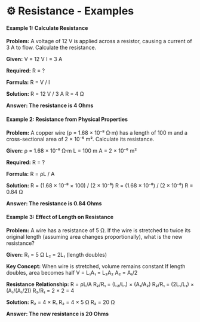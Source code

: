 # ⚙️ Resistance - Examples
                   
<div class="example">
    <h4>Example 1: Calculate Resistance</h4>
    <p><strong>Problem:</strong> A voltage of 12 V is applied across a resistor, causing a current of 3 A to flow. Calculate the resistance.</p>
                        
<div class="calculation">
<strong>Given:</strong>
V = 12 V
I = 3 A

<strong>Required:</strong>
R = ?

<strong>Formula:</strong>
R = V / I

<strong>Solution:</strong>
R = 12 V / 3 A
R = 4 Ω

<strong>Answer: The resistance is 4 Ohms</strong>
                        </div>
                    </div>
                    
<div class="example">
    <h4>Example 2: Resistance from Physical Properties</h4>
    <p><strong>Problem:</strong> A copper wire (ρ = 1.68 × 10⁻⁸ Ω·m) has a length of 100 m and a cross-sectional area of 2 × 10⁻⁶ m². Calculate its resistance.</p>
                        
<div class="calculation">
<strong>Given:</strong>
ρ = 1.68 × 10⁻⁸ Ω·m
L = 100 m
A = 2 × 10⁻⁶ m²

<strong>Required:</strong>
R = ?

<strong>Formula:</strong>
R = ρL / A

<strong>Solution:</strong>
R = (1.68 × 10⁻⁸ × 100) / (2 × 10⁻⁶)
R = (1.68 × 10⁻⁶) / (2 × 10⁻⁶)
R = 0.84 Ω

<strong>Answer: The resistance is 0.84 Ohms</strong>
                        </div>
                    </div>
                    
<div class="example">
    <h4>Example 3: Effect of Length on Resistance</h4>
                        <p><strong>Problem:</strong> A wire has a resistance of 5 Ω. If the wire is stretched to twice its original length (assuming area changes proportionally), what is the new resistance?</p>
                        
<div class="calculation">
<strong>Given:</strong>
R₁ = 5 Ω
L₂ = 2L₁ (length doubles)

<strong>Key Concept:</strong>
When wire is stretched, volume remains constant
If length doubles, area becomes half
V = L₁A₁ = L₂A₂
A₂ = A₁/2

<strong>Resistance Relationship:</strong>
R = ρL/A
R₂/R₁ = (L₂/L₁) × (A₁/A₂)
R₂/R₁ = (2L₁/L₁) × (A₁/(A₁/2))
R₂/R₁ = 2 × 2 = 4

<strong>Solution:</strong>
R₂ = 4 × R₁
R₂ = 4 × 5 Ω
R₂ = 20 Ω

<strong>Answer: The new resistance is 20 Ohms</strong>
                        </div>
</div>
                    
